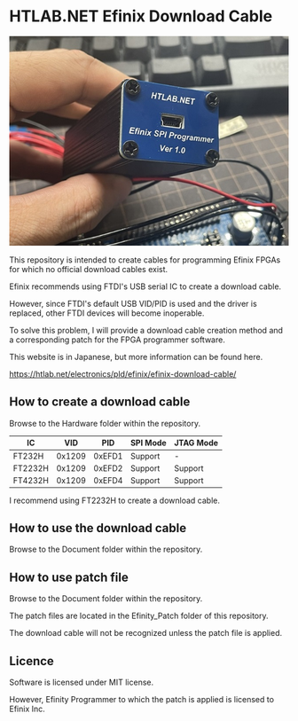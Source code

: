 
# HTLAB.NET Efinix Download Cable


![HTLAB.NET Efinix Download Cable Prototype](Document/Picture/ft232_download_cable_prototype.jpg)


This repository is intended to create cables for programming Efinix FPGAs for which no official download cables exist.

Efinix recommends using FTDI's USB serial IC to create a download cable.

However, since FTDI's default USB VID/PID is used and the driver is replaced, other FTDI devices will become inoperable.

To solve this problem, I will provide a download cable creation method and a corresponding patch for the FPGA programmer software.

This website is in Japanese, but more information can be found here.

https://htlab.net/electronics/pld/efinix/efinix-download-cable/



## How to create a download cable

Browse to the Hardware folder within the repository.

| IC | VID | PID | SPI Mode | JTAG Mode |
|---|---|---|---|---|
| FT232H | 0x1209 | 0xEFD1 | Support | - |
| FT2232H | 0x1209 | 0xEFD2 | Support | Support |
| FT4232H | 0x1209 | 0xEFD4 | Support | Support |

I recommend using FT2232H to create a download cable.



## How to use the download cable

Browse to the Document folder within the repository.



## How to use patch file

Browse to the Document folder within the repository.

The patch files are located in the Efinity_Patch folder of this repository.

The download cable will not be recognized unless the patch file is applied.



## Licence

Software is licensed under MIT license.

However, Efinity Programmer to which the patch is applied is licensed to Efinix Inc.
